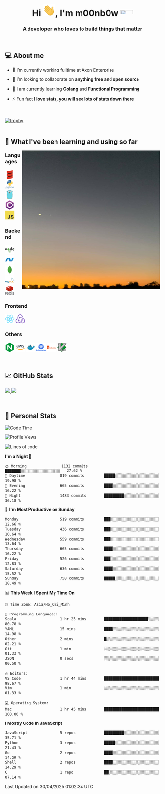 <h1 align="center">Hi <img src="https://raw.githubusercontent.com/ABSphreak/ABSphreak/master/gifs/Hi.gif" width="40px" />,  I'm m00nb0w <img src="https://media.giphy.com/media/Xf7T7zOwZm9WbHvTap/giphy.gif" width="40px" height="20px"></h1>
<h3 align="center">A developer who loves to build things that matter</h3>

<br/>

## 💻 About me

- 🔭 I’m currently working fulltime at Axon Enterprise 

- 👯 I’m looking to collaborate on **anything free and open source**

- 🧠 I am currently learning **Golang** and **Functional Programming** 

- ⚡ Fun fact **I love stats, you will see lots of stats down there**



<br/><br/>[![trophy](https://github-profile-trophy.vercel.app/?username=m00nb0w&theme=nord&column=7)](https://github.com/ryo-ma/github-profile-trophy)<br/><br/>

## 🔧 What I've been learning and using so far

<img align="right" alt="readme" src="./assets/readme.jpg" width="450" height="450"/>

### Languages
<p align="left">
<img src="https://raw.githubusercontent.com/devicons/devicon/master/icons/scala/scala-original.svg" alt="scala" width="30" height="30" />
<img src="https://raw.githubusercontent.com/devicons/devicon/master/icons/python/python-original-wordmark.svg" alt="python" width="30" height="30" />
<img src="https://raw.githubusercontent.com/devicons/devicon/master/icons/go/go-original.svg" alt="go" width="30" height="30" />
<img src="https://raw.githubusercontent.com/devicons/devicon/master/icons/csharp/csharp-original.svg" alt="csharp" width="30" height="30" />
<img src="https://raw.githubusercontent.com/devicons/devicon/master/icons/javascript/javascript-original.svg" alt="js" width="30" height="30" />
</p>

### Backend
<p align="left">
<img src="https://raw.githubusercontent.com/devicons/devicon/master/icons/nodejs/nodejs-original-wordmark.svg" alt="nodejs" width="30" height="30" />
<img src="https://raw.githubusercontent.com/devicons/devicon/master/icons/dot-net/dot-net-original.svg" alt=".NET" width="30" height="30" />
<img src="https://raw.githubusercontent.com/devicons/devicon/master/icons/mongodb/mongodb-original.svg" alt="mongodb" width="30" height="30" />
<img src="https://raw.githubusercontent.com/devicons/devicon/master/icons/mysql/mysql-original-wordmark.svg" alt="mysql" width="30" height="30" />
<img src="https://raw.githubusercontent.com/devicons/devicon/master/icons/redis/redis-original-wordmark.svg" alt="redis" width="30" height="30" />
</p>

### Frontend
<p align="left">
<img src="https://raw.githubusercontent.com/devicons/devicon/master/icons/react/react-original.svg" alt="react" width="30" height="30" />
<img src="https://raw.githubusercontent.com/devicons/devicon/master/icons/redux/redux-original.svg" alt=".NET" width="30" height="30" />
</p>

### Others
<p align="left">
<img src="https://raw.githubusercontent.com/devicons/devicon/master/icons/nginx/nginx-original.svg" alt="nginx" width="30" height="30" />
<img src="https://raw.githubusercontent.com/github/explore/80688e429a7d4ef2fca1e82350fe8e3517d3494d/topics/aws/aws.png" alt="aws" width="30" height="30" />
<img src="https://raw.githubusercontent.com/devicons/devicon/master/icons/docker/docker-original.svg" alt="Docker" width="30" height="30" />
<img src="https://raw.githubusercontent.com/devicons/devicon/master/icons/kubernetes/kubernetes-plain-wordmark.svg" alt="Kubernetes" width="30" height="30" />
<img src="https://raw.githubusercontent.com/devicons/devicon/master/icons/ubuntu/ubuntu-plain-wordmark.svg" alt="Ubuntu" width="30" height="30" />
<img src="https://raw.githubusercontent.com/devicons/devicon/master/icons/vim/vim-original.svg" alt="Vim" width="30" height="30" />
</p>

<br/>

## 📈 GitHub Stats

<p>
<a href="https://github.com/m00nb0w">
  <img height="180em" src="https://github-readme-stats.vercel.app/api?username=m00nb0w&count_private=true&show_icons=true&include_all_commits=true&theme=darcula" />
  <img height="180em" src="http://github-readme-streak-stats.herokuapp.com?user=m00nb0w&theme=dark" />
</a>
</p>

<br/>

## 💪 Personal Stats
<!--START_SECTION:waka-->
![Code Time](http://img.shields.io/badge/Code%20Time-2%2C669%20hrs%204%20mins-blue)

![Profile Views](http://img.shields.io/badge/Profile%20Views-0-blue)

![Lines of code](https://img.shields.io/badge/From%20Hello%20World%20I%27ve%20Written-8.3%20million%20lines%20of%20code-blue)

**I'm a Night 🦉** 

```text
🌞 Morning                1132 commits        ███████░░░░░░░░░░░░░░░░░░   27.62 % 
🌆 Daytime                819 commits         █████░░░░░░░░░░░░░░░░░░░░   19.98 % 
🌃 Evening                665 commits         ████░░░░░░░░░░░░░░░░░░░░░   16.22 % 
🌙 Night                  1483 commits        █████████░░░░░░░░░░░░░░░░   36.18 % 
```
📅 **I'm Most Productive on Sunday** 

```text
Monday                   519 commits         ███░░░░░░░░░░░░░░░░░░░░░░   12.66 % 
Tuesday                  436 commits         ███░░░░░░░░░░░░░░░░░░░░░░   10.64 % 
Wednesday                559 commits         ███░░░░░░░░░░░░░░░░░░░░░░   13.64 % 
Thursday                 665 commits         ████░░░░░░░░░░░░░░░░░░░░░   16.22 % 
Friday                   526 commits         ███░░░░░░░░░░░░░░░░░░░░░░   12.83 % 
Saturday                 636 commits         ████░░░░░░░░░░░░░░░░░░░░░   15.52 % 
Sunday                   758 commits         █████░░░░░░░░░░░░░░░░░░░░   18.49 % 
```


📊 **This Week I Spent My Time On** 

```text
🕑︎ Time Zone: Asia/Ho_Chi_Minh

💬 Programming Languages: 
Scala                    1 hr 25 mins        ████████████████████░░░░░   80.78 % 
YAML                     15 mins             ████░░░░░░░░░░░░░░░░░░░░░   14.98 % 
Other                    2 mins              █░░░░░░░░░░░░░░░░░░░░░░░░   02.21 % 
Git                      1 min               ░░░░░░░░░░░░░░░░░░░░░░░░░   01.33 % 
JSON                     0 secs              ░░░░░░░░░░░░░░░░░░░░░░░░░   00.50 % 

🔥 Editors: 
VS Code                  1 hr 44 mins        █████████████████████████   98.67 % 
Vim                      1 min               ░░░░░░░░░░░░░░░░░░░░░░░░░   01.33 % 

💻 Operating System: 
Mac                      1 hr 45 mins        █████████████████████████   100.00 % 
```

**I Mostly Code in JavaScript** 

```text
JavaScript               5 repos             █████████░░░░░░░░░░░░░░░░   35.71 % 
Python                   3 repos             █████░░░░░░░░░░░░░░░░░░░░   21.43 % 
Go                       2 repos             ████░░░░░░░░░░░░░░░░░░░░░   14.29 % 
Shell                    2 repos             ████░░░░░░░░░░░░░░░░░░░░░   14.29 % 
C                        1 repo              ██░░░░░░░░░░░░░░░░░░░░░░░   07.14 % 
```




 Last Updated on 30/04/2025 01:02:34 UTC
<!--END_SECTION:waka-->
